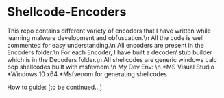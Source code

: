# Shellcode-Encoders
This repo contains different variety of encoders that I have written while learning malware development and obfuscation.\n
All the code is well commented for easy understanding.\n
All encoders are present in the Encoders folder.\n
For each Encoder, I have built a decoder/ stub builder which is in the Decoders folder.\n
All shellcodes are generic windows calc pop shellcodes built with msfevnom.\n
My Dev Env: \n
   *MS Visual Studio
   *Windows 10 x64
   *Msfvenom for generating shellcodes

How to guide: [to be continued...]
